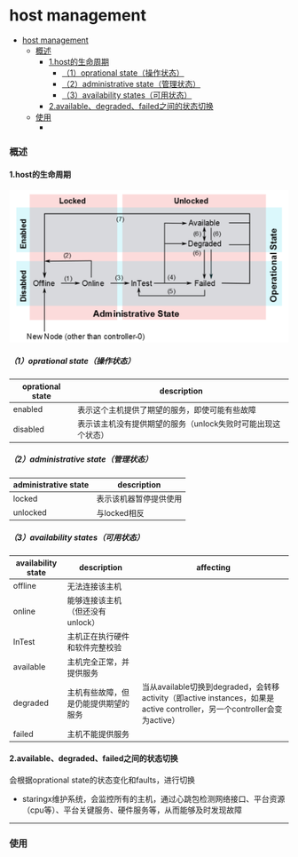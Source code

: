 # host management

<!-- @import "[TOC]" {cmd="toc" depthFrom=1 depthTo=6 orderedList=false} -->
<!-- code_chunk_output -->

- [host management](#host-management)
    - [概述](#概述)
      - [1.host的生命周期](#1host的生命周期)
        - [（1）oprational state（操作状态）](#1oprational-state操作状态)
        - [（2）administrative state（管理状态）](#2administrative-state管理状态)
        - [（3）availability states（可用状态）](#3availability-states可用状态)
      - [2.available、degraded、failed之间的状态切换](#2available-degraded-failed之间的状态切换)
    - [使用](#使用)
      - [](#)

<!-- /code_chunk_output -->

### 概述

#### 1.host的生命周期
![](./imgs/host_mgmt_01.png)

##### （1）oprational state（操作状态）

|oprational state|description|
|-|-|
|enabled|表示这个主机提供了期望的服务，即使可能有些故障|
|disabled|表示该主机没有提供期望的服务（unlock失败时可能出现这个状态）|

##### （2）administrative state（管理状态）

|administrative state|description|
|-|-|
|locked|表示该机器暂停提供使用|
|unlocked|与locked相反|

##### （3）availability states（可用状态）

|availability state|description|affecting|
|-|-|-|
|offline|无法连接该主机|
|online|能够连接该主机（但还没有unlock）|
|InTest|主机正在执行硬件和软件完整校验|
|available|主机完全正常，并提供服务|
|degraded|主机有些故障，但是仍能提供期望的服务|当从available切换到degraded，会转移activity（即active instances，如果是active controller，另一个controller会变为active）|
|failed|主机不能提供服务|

#### 2.available、degraded、failed之间的状态切换
会根据oprational state的状态变化和faults，进行切换
  * staringx维护系统，会监控所有的主机，通过心跳包检测网络接口、平台资源（cpu等）、平台关键服务、硬件服务等，从而能够及时发现故障

***

### 使用

####

